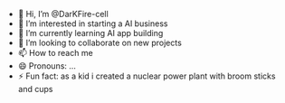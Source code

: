 - 👋 Hi, I’m @DarKFire-cell
- 👀 I’m interested in starting a AI business 
- 🌱 I’m currently learning AI app building 
- 💞️ I’m looking to collaborate on new projects
- 📫 How to reach me 
- 😄 Pronouns: ...
- ⚡ Fun fact: as a kid i created a nuclear power plant with broom sticks and cups

<!---
DarKFire-cell/DarKFire-cell is a ✨ special ✨ repository because its `README.md` (this file) appears on your GitHub profile.
You can click the Preview link to take a look at your changes.
--->
